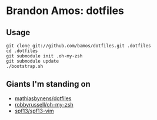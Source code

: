 # Brandon Amos: dotfiles

## Usage

    git clone git://github.com/bamos/dotfiles.git .dotfiles
    cd .dotfiles
    git submodule init .oh-my-zsh
    git submodule update
    ./bootstrap.sh

## Giants I'm standing on
 + [mathiasbynens/dotfiles](http://github.com/mathiasbynens/dotfiles)
 + [robbyrussell/oh-my-zsh](http://github.com/robbyrussell/oh-my-zsh)
 + [spf13/spf13-vim](http://github.com/spf13/spf13-vim)
